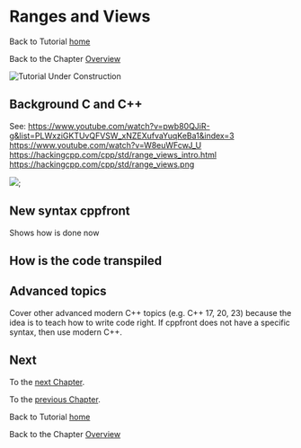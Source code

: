 # Ranges and Views


Back to Tutorial [home](../README.md)

Back to the Chapter [Overview](Overview.md)

![Tutorial Under Construction](../TutorialUnderConstruction.png)

## Background C and C++

See:
https://www.youtube.com/watch?v=pwb80QJiR-g&list=PLWxziGKTUvQFVSW_xNZEXufvaYuqKeBa1&index=3
https://www.youtube.com/watch?v=W8euWFcwJ_U
https://hackingcpp.com/cpp/std/range_views_intro.html
https://hackingcpp.com/cpp/std/range_views.png

![](range_views.png);


## New syntax cppfront

Shows how is done now


## How is the code transpiled

## Advanced topics

Cover other advanced modern C++ topics (e.g. C++ 17, 20, 23) because the idea is to teach how to write code right.
If cppfront does not have a specific syntax, then use modern C++.




## Next

To the [next Chapter](../control_statements/Introduction_Controls.md).

To the [previous Chapter](Tuples.md).

Back to Tutorial [home](../README.md)

Back to the Chapter [Overview](Overview.md)
